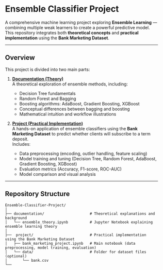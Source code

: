 #  Ensemble Classifier Project  

A comprehensive machine learning project exploring **Ensemble Learning** — combining multiple weak learners to create a powerful predictive model.  
This repository integrates both **theoretical concepts** and **practical implementation** using the **Bank Marketing Dataset**.  

---

## Overview

This project is divided into two main parts:  

1. **[ Documentation (Theory)](https://github.com/MohsenSafari83/Supervised-Learning-/tree/main/classification/Emsemble%20Classifier/docs)**  
   A theoretical exploration of ensemble methods, including:
   - Decision Tree fundamentals  
   - Random Forest and Bagging  
   - Boosting algorithms: AdaBoost, Gradient Boosting, XGBoost  
   - Conceptual differences between bagging and boosting  
   - Mathematical intuition and workflow illustrations  

2. **[Project (Practical Implementation)](https://github.com/MohsenSafari83/Supervised-Learning-/tree/main/classification/Emsemble%20Classifier/project)**  
   A hands-on application of ensemble classifiers using the **Bank Marketing Dataset** to predict whether clients will subscribe to a term deposit.  
   Includes:
   - Data preprocessing (encoding, outlier handling, feature scaling)  
   - Model training and tuning (Decision Tree, Random Forest, AdaBoost, Gradient Boosting, XGBoost)  
   - Evaluation metrics (Accuracy, F1-score, ROC-AUC)  
   - Model comparison and visual analysis  

---

##  Repository Structure
```
Ensemble-Classifier-Project/
│
├── documentation/                     # Theoretical explanations and background
│   └── ensemble_theory.ipynb          # Jupyter Notebook explaining ensemble learning theory
│
├──  project/                          # Practical implementation using the Bank Marketing Dataset
│   ├── bank_marketing_project.ipynb   # Main notebook (data preprocessing, model training, evaluation)
│   └── data/                          # Folder for dataset files (optional)
│       └── bank.csv
└── 
```

